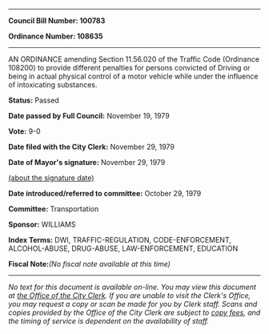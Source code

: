 

********

**Council Bill Number: 100783**
   
**Ordinance Number: 108635**
********

 AN ORDINANCE amending Section 11.56.020 of the Traffic Code (Ordinance 108200) to provide different penalties for persons convicted of Driving or being in actual physical control of a motor vehicle while under the influence of intoxicating substances.

**Status:** Passed
   
**Date passed by Full Council:** November 19, 1979
   
**Vote:** 9-0
   
**Date filed with the City Clerk:** November 29, 1979
   
**Date of Mayor's signature:** November 29, 1979
   
[(about the signature date)](/~public/approvaldate.htm)
   
   
   
**Date introduced/referred to committee:** October 29, 1979
   
**Committee:** Transportation
   
**Sponsor:** WILLIAMS
   
   
**Index Terms:** DWI, TRAFFIC-REGULATION, CODE-ENFORCEMENT, ALCOHOL-ABUSE, DRUG-ABUSE, LAW-ENFORCEMENT, EDUCATION

**Fiscal Note:**_(No fiscal note available at this time)_
********

_No text for this document is available on-line. You may view this document at [the Office of the City Clerk](http://www.seattle.gov/leg/clerk/contactUs.htm). If you are unable to visit the Clerk's Office, you may request a copy or scan be made for you by Clerk staff. Scans and copies provided by the Office of the City Clerk are subject to [copy fees](http://clerk.seattle.gov/~public/clerkfees.htm), and the timing of service is dependent on the availability of staff._

